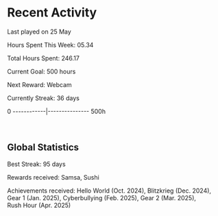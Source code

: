 # Recent Activity
Last played on 25 May  

Hours Spent This Week: 05.34  

Total Hours Spent: 246.17  

Current Goal: 500 hours  

Next Reward: Webcam

Currently Streak: 36 days 

0 ------------|--------------- 500h  
<br><br>

## Global Statistics
Best Streak: 95 days

Rewards received: Samsa, Sushi

Achievements received: Hello World (Oct. 2024), Blitzkrieg (Dec. 2024), Gear 1 (Jan. 2025), Cyberbullying (Feb. 2025), Gear 2 (Mar. 2025),  
Rush Hour (Apr. 2025)
